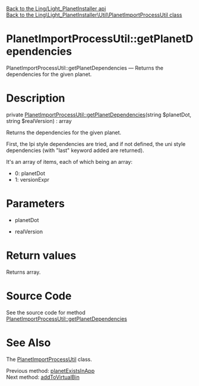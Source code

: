 [Back to the Ling/Light_PlanetInstaller api](https://github.com/lingtalfi/Light_PlanetInstaller/blob/master/doc/api/Ling/Light_PlanetInstaller.md)<br>
[Back to the Ling\Light_PlanetInstaller\Util\PlanetImportProcessUtil class](https://github.com/lingtalfi/Light_PlanetInstaller/blob/master/doc/api/Ling/Light_PlanetInstaller/Util/PlanetImportProcessUtil.md)


PlanetImportProcessUtil::getPlanetDependencies
================



PlanetImportProcessUtil::getPlanetDependencies — Returns the dependencies for the given planet.




Description
================


private [PlanetImportProcessUtil::getPlanetDependencies](https://github.com/lingtalfi/Light_PlanetInstaller/blob/master/doc/api/Ling/Light_PlanetInstaller/Util/PlanetImportProcessUtil/getPlanetDependencies.md)(string $planetDot, string $realVersion) : array




Returns the dependencies for the given planet.

First, the lpi style dependencies are tried, and if not defined, the uni style dependencies (with "last" keyword added are returned).

It's an array of items, each of which being an array:

- 0: planetDot
- 1: versionExpr




Parameters
================


- planetDot

    

- realVersion

    


Return values
================

Returns array.








Source Code
===========
See the source code for method [PlanetImportProcessUtil::getPlanetDependencies](https://github.com/lingtalfi/Light_PlanetInstaller/blob/master/Util/PlanetImportProcessUtil.php#L832-L862)


See Also
================

The [PlanetImportProcessUtil](https://github.com/lingtalfi/Light_PlanetInstaller/blob/master/doc/api/Ling/Light_PlanetInstaller/Util/PlanetImportProcessUtil.md) class.

Previous method: [planetExistsInApp](https://github.com/lingtalfi/Light_PlanetInstaller/blob/master/doc/api/Ling/Light_PlanetInstaller/Util/PlanetImportProcessUtil/planetExistsInApp.md)<br>Next method: [addToVirtualBin](https://github.com/lingtalfi/Light_PlanetInstaller/blob/master/doc/api/Ling/Light_PlanetInstaller/Util/PlanetImportProcessUtil/addToVirtualBin.md)<br>

